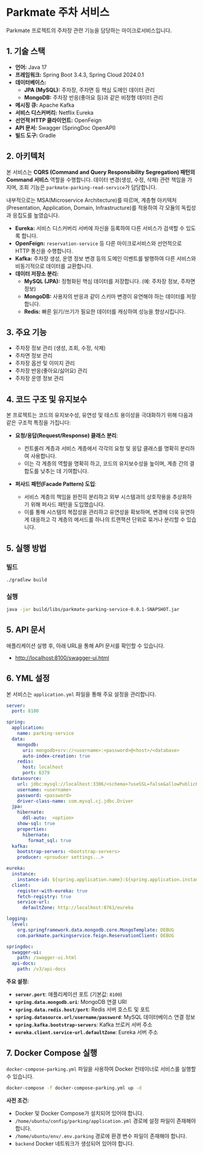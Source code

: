 # Parkmate 주차 서비스

Parkmate 프로젝트의 주차장 관련 기능을 담당하는 마이크로서비스입니다.

## 1. 기술 스택

- **언어:** Java 17
- **프레임워크:** Spring Boot 3.4.3, Spring Cloud 2024.0.1
- **데이터베이스:**
  - **JPA (MySQL):** 주차장, 주차면 등 핵심 도메인 데이터 관리
  - **MongoDB:** 주차장 반응(좋아요 등)과 같은 비정형 데이터 관리
- **메시징 큐:** Apache Kafka
- **서비스 디스커버리:** Netflix Eureka
- **선언적 HTTP 클라이언트:** OpenFeign
- **API 문서:** Swagger (SpringDoc OpenAPI)
- **빌드 도구:** Gradle

## 2. 아키텍처

본 서비스는 **CQRS (Command and Query Responsibility Segregation) 패턴의 Command 서비스** 역할을 수행합니다. 데이터 변경(생성, 수정, 삭제) 관련 책임을 가지며, 조회 기능은 `parkmate-parking-read-service`가 담당합니다.

내부적으로는 MSA(Microservice Architecture)를 따르며, 계층형 아키텍처(Presentation, Application, Domain, Infrastructure)를 적용하여 각 모듈의 독립성과 응집도를 높였습니다.

- **Eureka:** 서비스 디스커버리 서버에 자신을 등록하여 다른 서비스가 검색할 수 있도록 합니다.
- **OpenFeign:** `reservation-service` 등 다른 마이크로서비스와 선언적으로 HTTP 통신을 수행합니다.
- **Kafka:** 주차장 생성, 운영 정보 변경 등의 도메인 이벤트를 발행하여 다른 서비스와 비동기적으로 데이터를 교환합니다.
- **데이터 저장소 분리:**
  - **MySQL (JPA):** 정형화된 핵심 데이터를 저장합니다. (예: 주차장 정보, 주차면 정보)
  - **MongoDB:** 사용자의 반응과 같이 스키마 변경이 유연해야 하는 데이터를 저장합니다.
  - **Redis:** 빠른 읽기/쓰기가 필요한 데이터를 캐싱하여 성능을 향상시킵니다.

## 3. 주요 기능

- 주차장 정보 관리 (생성, 조회, 수정, 삭제)
- 주차면 정보 관리
- 주차장 옵션 및 이미지 관리
- 주차장 반응(좋아요/싫어요) 관리
- 주차장 운영 정보 관리

## 4. 코드 구조 및 유지보수

본 프로젝트는 코드의 유지보수성, 유연성 및 테스트 용이성을 극대화하기 위해 다음과 같은 구조적 특징을 가집니다:

*   **요청/응답(Request/Response) 클래스 분리**:
    *   컨트롤러 계층과 서비스 계층에서 각각의 요청 및 응답 클래스를 명확히 분리하여 사용합니다.
    *   이는 각 계층의 역할을 명확히 하고, 코드의 유지보수성을 높이며, 계층 간의 결합도를 낮추는 데 기여합니다.

*   **퍼사드 패턴(Facade Pattern) 도입**:
    *   서비스 계층의 책임을 완전히 분리하고 외부 시스템과의 상호작용을 추상화하기 위해 퍼사드 패턴을 도입했습니다.
    *   이를 통해 시스템의 복잡성을 관리하고 유연성을 확보하며, 변경에 더욱 유연하게 대응하고 각 계층의 메서드를 하나의 트랜잭션 단위로 묶거나 분리할 수 있습니다.

## 5. 실행 방법

### 빌드

```bash
./gradlew build
```

### 실행

```bash
java -jar build/libs/parkmate-parking-service-0.0.1-SNAPSHOT.jar
```

## 5. API 문서

애플리케이션 실행 후, 아래 URL을 통해 API 문서를 확인할 수 있습니다.

  - [http://localhost:8100/swagger-ui.html](http://localhost:8100/swagger-ui.html)

## 6. YML 설정

본 서비스는 `application.yml` 파일을 통해 주요 설정을 관리합니다.

```yaml
server:
  port: 8100

spring:
  application:
    name: parking-service
  data:
    mongodb:
      uri: mongodb+srv://<username>:<password>@<host>/<database>
      auto-index-creation: true
    redis:
      host: localhost
      port: 6379
  datasource:
    url: jdbc:mysql://localhost:3306/<schema>?useSSL=false&allowPublicKeyRetrieval=true
    username: <username>
    password: <password>
    driver-class-name: com.mysql.cj.jdbc.Driver
  jpa:
    hibernate:
      ddl-auto:  <option>
    show-sql: true
    properties:
      hibernate:
        format_sql: true
  kafka:
    bootstrap-servers: <bootstrap-servers>
    producer: <proudcer settings...>

eureka:
  instance:
    instance-id: ${spring.application.name}:${spring.application.instance_id:${random.value}}
  client:
    register-with-eureka: true
    fetch-registry: true
    service-url:
      defaultZone: http://localhost:8761/eureka

logging:
  level:
    org.springframework.data.mongodb.core.MongoTemplate: DEBUG
    com.parkmate.parkingservice.feign.ReservationClient: DEBUG

springdoc:
  swagger-ui:
    path: /swagger-ui.html
  api-docs:
    path: /v3/api-docs
```

**주요 설정:**

- **`server.port`**: 애플리케이션 포트 (기본값: `8100`)
- **`spring.data.mongodb.uri`**: MongoDB 연결 URI
- **`spring.data.redis.host/port`**: Redis 서버 호스트 및 포트
- **`spring.datasource.url/username/password`**: MySQL 데이터베이스 연결 정보
- **`spring.kafka.bootstrap-servers`**: Kafka 브로커 서버 주소
- **`eureka.client.service-url.defaultZone`**: Eureka 서버 주소

## 7. Docker Compose 실행

`docker-compose-parking.yml` 파일을 사용하여 Docker 컨테이너로 서비스를 실행할 수 있습니다.

```bash
docker-compose -f docker-compose-parking.yml up -d
```

**사전 조건:**

- Docker 및 Docker Compose가 설치되어 있어야 합니다.
- `/home/ubuntu/config/parking/application.yml` 경로에 설정 파일이 존재해야 합니다.
- `/home/ubuntu/env/.env.parking` 경로에 환경 변수 파일이 존재해야 합니다.
- `backend` Docker 네트워크가 생성되어 있어야 합니다.